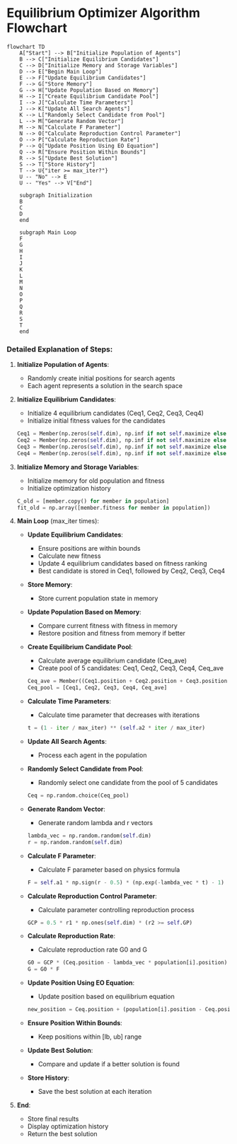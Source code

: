 # Equilibrium Optimizer Algorithm Flowchart

```mermaid
flowchart TD
    A["Start"] --> B["Initialize Population of Agents"]
    B --> C["Initialize Equilibrium Candidates"]
    C --> D["Initialize Memory and Storage Variables"]
    D --> E["Begin Main Loop"]
    E --> F["Update Equilibrium Candidates"]
    F --> G["Store Memory"]
    G --> H["Update Population Based on Memory"]
    H --> I["Create Equilibrium Candidate Pool"]
    I --> J["Calculate Time Parameters"]
    J --> K["Update All Search Agents"]
    K --> L["Randomly Select Candidate from Pool"]
    L --> M["Generate Random Vector"]
    M --> N["Calculate F Parameter"]
    N --> O["Calculate Reproduction Control Parameter"]
    O --> P["Calculate Reproduction Rate"]
    P --> Q["Update Position Using EO Equation"]
    Q --> R["Ensure Position Within Bounds"]
    R --> S["Update Best Solution"]
    S --> T["Store History"]
    T --> U{"iter >= max_iter?"}
    U -- "No" --> E
    U -- "Yes" --> V["End"]
    
    subgraph Initialization
    B
    C
    D
    end
    
    subgraph Main Loop
    F
    G
    H
    I
    J
    K
    L
    M
    N
    O
    P
    Q
    R
    S
    T
    end
```

### Detailed Explanation of Steps:

1. **Initialize Population of Agents**:
   - Randomly create initial positions for search agents
   - Each agent represents a solution in the search space

2. **Initialize Equilibrium Candidates**:
   - Initialize 4 equilibrium candidates (Ceq1, Ceq2, Ceq3, Ceq4)
   - Initialize initial fitness values for the candidates
   ```python
   Ceq1 = Member(np.zeros(self.dim), np.inf if not self.maximize else -np.inf)
   Ceq2 = Member(np.zeros(self.dim), np.inf if not self.maximize else -np.inf)
   Ceq3 = Member(np.zeros(self.dim), np.inf if not self.maximize else -np.inf)
   Ceq4 = Member(np.zeros(self.dim), np.inf if not self.maximize else -np.inf)
   ```

3. **Initialize Memory and Storage Variables**:
   - Initialize memory for old population and fitness
   - Initialize optimization history
   ```python
   C_old = [member.copy() for member in population]
   fit_old = np.array([member.fitness for member in population])
   ```

4. **Main Loop** (max_iter times):
   - **Update Equilibrium Candidates**:
     * Ensure positions are within bounds
     * Calculate new fitness
     * Update 4 equilibrium candidates based on fitness ranking
     * Best candidate is stored in Ceq1, followed by Ceq2, Ceq3, Ceq4
   
   - **Store Memory**:
     * Store current population state in memory
   
   - **Update Population Based on Memory**:
     * Compare current fitness with fitness in memory
     * Restore position and fitness from memory if better
   
   - **Create Equilibrium Candidate Pool**:
     * Calculate average equilibrium candidate (Ceq_ave)
     * Create pool of 5 candidates: Ceq1, Ceq2, Ceq3, Ceq4, Ceq_ave
     ```python
     Ceq_ave = Member((Ceq1.position + Ceq2.position + Ceq3.position + Ceq4.position) / 4, 0)
     Ceq_pool = [Ceq1, Ceq2, Ceq3, Ceq4, Ceq_ave]
     ```
   
   - **Calculate Time Parameters**:
     * Calculate time parameter that decreases with iterations
     ```python
     t = (1 - iter / max_iter) ** (self.a2 * iter / max_iter)
     ```
   
   - **Update All Search Agents**:
     * Process each agent in the population
   
   - **Randomly Select Candidate from Pool**:
     * Randomly select one candidate from the pool of 5 candidates
     ```python
     Ceq = np.random.choice(Ceq_pool)
     ```
   
   - **Generate Random Vector**:
     * Generate random lambda and r vectors
     ```python
     lambda_vec = np.random.random(self.dim)
     r = np.random.random(self.dim)
     ```
   
   - **Calculate F Parameter**:
     * Calculate F parameter based on physics formula
     ```python
     F = self.a1 * np.sign(r - 0.5) * (np.exp(-lambda_vec * t) - 1)
     ```
   
   - **Calculate Reproduction Control Parameter**:
     * Calculate parameter controlling reproduction process
     ```python
     GCP = 0.5 * r1 * np.ones(self.dim) * (r2 >= self.GP)
     ```
   
   - **Calculate Reproduction Rate**:
     * Calculate reproduction rate G0 and G
     ```python
     G0 = GCP * (Ceq.position - lambda_vec * population[i].position)
     G = G0 * F
     ```
   
   - **Update Position Using EO Equation**:
     * Update position based on equilibrium equation
     ```python
     new_position = Ceq.position + (population[i].position - Ceq.position) * F + (G / (lambda_vec * 1.0)) * (1 - F)
     ```
   
   - **Ensure Position Within Bounds**:
     * Keep positions within [lb, ub] range
   
   - **Update Best Solution**:
     * Compare and update if a better solution is found
   
   - **Store History**:
     * Save the best solution at each iteration

5. **End**:
   - Store final results
   - Display optimization history
   - Return the best solution